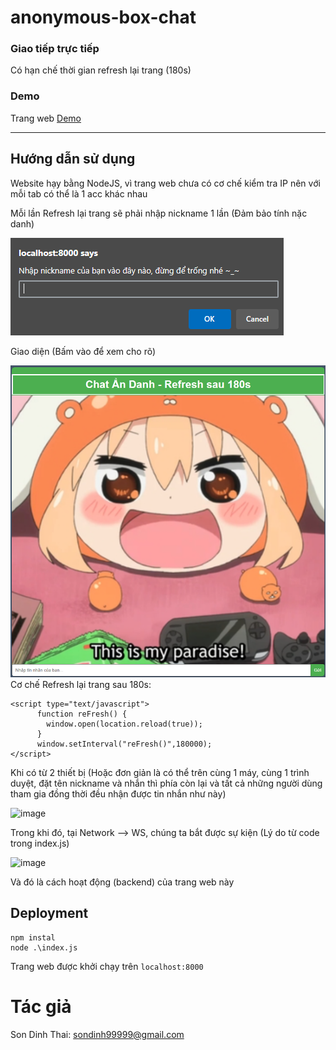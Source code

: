 # anonymous-box-chat
### Giao tiếp trực tiếp 
Có hạn chế thời gian refresh lại trang (180s)
### Demo
Trang web [Demo](http://dinhthaison.glitch.me/)
- - -
## Hướng dẫn sử dụng
Website hạy bằng NodeJS, vì trang web chưa có cơ chế kiểm tra IP nên với mỗi tab có thể là 1 acc khác nhau

Mỗi lần Refresh lại trang sẽ phải nhập nickname 1 lần (Đảm bảo tính nặc danh)

![](img/image1.png)

Giao diện (Bấm vào để xem cho rõ)

![](img/image.png)
Cơ chế Refresh lại trang sau 180s:
```
<script type="text/javascript">
      function reFresh() {
        window.open(location.reload(true));
      }
      window.setInterval("reFresh()",180000);
</script>
```
Khi có từ 2 thiết bị (Hoặc đơn giản là có thể trên cùng 1 máy, cùng 1 trình duyệt, đặt tên nickname và nhắn thì phía còn lại và tất cả những người dùng tham gia đồng thời đều nhận được tin nhắn như này)

![image](https://user-images.githubusercontent.com/87920408/187262952-ef7d55f4-0be0-428f-9fdd-404fd4373330.png)

Trong khi đó, tại Network --> WS, chúng ta bắt được sự kiện (Lý do từ code trong index.js)

![image](https://user-images.githubusercontent.com/87920408/187267372-c4eb561d-a123-40a3-b60b-488712fa0cad.png)

Và đó là cách hoạt động (backend) của trang web này

## Deployment
```
npm instal
node .\index.js
```
Trang web được khởi chạy trên `localhost:8000`
# Tác giả
Son Dinh Thai: sondinh99999@gmail.com
